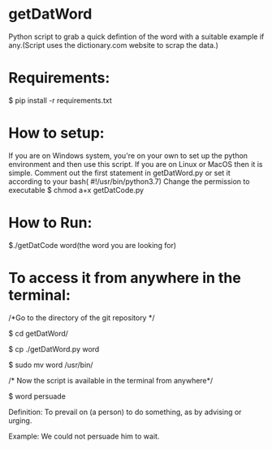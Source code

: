 # getDatWord
Python script to grab a quick defintion of the word with a suitable example if any.(Script uses the dictionary.com website to scrap the data.)

# Requirements:
$ pip install -r requirements.txt

# How to setup:
If you are on Windows system, you're on your own to set up the python environment and then use this script.
If you are on Linux or MacOS then it is simple.
Comment out the first statement in getDatWord.py or set it according to your bash( #!/usr/bin/python3.7)
Change the permission to executable 
$ chmod a+x getDatCode.py

# How to Run:
$./getDatCode word(the word you are looking for)

# To access it from anywhere in the terminal:
/*Go to the directory of the git repository */

$ cd getDatWord/

$ cp ./getDatWord.py word

$ sudo mv word /usr/bin/

/* Now the script is available in the terminal from anywhere*/

$ word persuade

Definition: To prevail on (a person) to do something, as by advising or urging.

Example:  We could not persuade him to wait.
